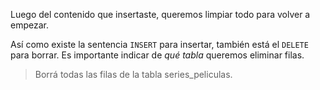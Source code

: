 Luego del contenido que insertaste, queremos limpiar todo para volver a empezar. 

Así como existe la sentencia `INSERT` para insertar, también está el `DELETE` para borrar. Es importante indicar de _qué tabla_ queremos eliminar filas.

> Borrá todas las filas de la tabla series_peliculas.


